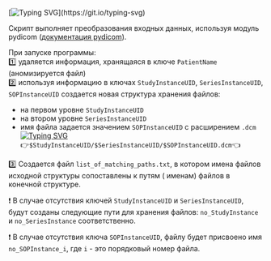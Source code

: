 [![Typing SVG](https://readme-typing-svg.herokuapp.com?font=Fira+Code&pause=4000&width=440&lines=%D0%92%D1%85%D0%BE%D0%B4%D0%BD%D1%8B%D0%B5+%D0%B4%D0%B0%D0%BD%D0%BD%D1%8B%D0%B5++%D0%B2+%D0%B4%D0%B8%D1%80%D0%B5%D0%BA%D1%82%D0%BE%D1%80%D0%B8%D0%B8+%60src%60.)](https://git.io/typing-svg)

Скрипт выполняет преобразования входных данных, используя модуль pydicom
([документация pydicom](https://pydicom.github.io/pydicom/stable)).

При запуске программы:</br>
:one: удаляется информация, хранящаяся в ключе `PatientName` (аномизируется файл)</br>
:two: используя информацию в ключах `StudyInstanceUID`, `SeriesInstanceUID`, `SOPInstanceUID` создается новая структура
хранения файлов:</br>

* на первом уровне `StudyInstanceUID`</br>
* на втором уровне `SeriesInstanceUID`</br>
* имя файла задается значением `SOPInstanceUID` с расширением `.dcm`</br>
  [![Typing SVG](https://readme-typing-svg.herokuapp.com?font=Fira+Code&size=18&pause=4000&center=true&vCenter=true&width=480&height=30&lines=%D0%A2.%D0%BE.+%D0%BF%D1%83%D1%82%D1%8C+%D0%BA+%D0%BA%D0%B0%D0%B6%D0%B4%D0%BE%D0%BC%D1%83+%D1%84%D0%B0%D0%B9%D0%BB%D1%83+%D0%B2%D1%8B%D0%B3%D0%BB%D1%8F%D0%B4%D0%B8%D1%82+%D1%82%D0%B0%D0%BA%3A)](https://git.io/typing-svg)</br>
  :point_right:`$StudyInstanceUID/$SeriesInstanceUID/$SOPInstanceUID.dcm`:point_left:</br>

:three: Создается файл `list_of_matching_paths.txt`, в котором имена файлов исходной структуры сопоставлены к путям (
именам) файлов в конечной структуре.</br>

:heavy_exclamation_mark: В случае отсутствия ключей `StudyInstanceUID` и `SeriesInstanceUID`,</br>
будут созданы следующие пути для хранения файлов: `no_StudyInstance` и `no_SeriesInstance` соответственно.</br>

:heavy_exclamation_mark: В случае отсутствия ключа `SOPInstanceUID`, файлу будет присвоено имя `no_SOPInstance_i`,
где `i` - это порядковый номер файла.